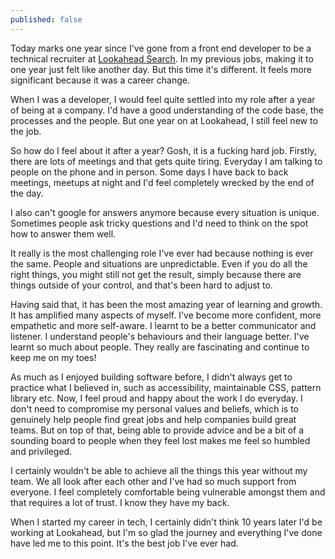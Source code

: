 ```yaml
---
published: false
---
```

Today marks one year since I've gone from a front end developer to be a technical recruiter at [Lookahead Search](lookahead.com.au). In my previous jobs, making it to one year just felt like another day. But this time it's different. It feels more significant because it was a career change.

When I was a developer, I would feel quite settled into my role after a year of being at a company. I'd have a good understanding of the code base, the processes and the people. But one year on at Lookahead, I still feel new to the job. 

So how do I feel about it after a year? Gosh, it is a fucking hard job. Firstly, there are lots of meetings and that gets quite tiring. Everyday I am talking to people on the phone and in person. Some days I have back to back meetings, meetups at night and I'd feel completely wrecked by the end of the day. 

I also can't google for answers anymore because every situation is unique. Sometimes people ask tricky questions and I'd need to think on the spot how to answer them well.

It really is the most challenging role I've ever had because nothing is ever the same. People and situations are unpredictable. Even if you do all the right things, you might still not get the result, simply because there are things outside of your control, and that's been hard to adjust to.

Having said that, it has been the most amazing year of learning and growth. It has amplified many aspects of myself. I've become more confident, more empathetic and more self-aware. I learnt to be a better communicator and listener. I understand people's behaviours and their language better. I've learnt so much about people. They really are fascinating and continue to keep me on my toes! 

As much as I enjoyed building software before, I didn't always get to practice what I believed in, such as accessibility, maintainable CSS, pattern library etc. Now, I feel proud and happy about the work I do everyday. I don't need to compromise my personal values and beliefs, which is to genuinely help people find great jobs and help companies build great teams. But on top of that, being able to provide advice and be a bit of a sounding board to people when they feel lost makes me feel so humbled and privileged.

I certainly wouldn't be able to achieve all the things this year without my team. We all look after each other and I've had so much support from everyone. I feel completely comfortable being vulnerable amongst them and that requires a lot of trust. I know they have my back.

When I started my career in tech, I certainly didn't think 10 years later I'd be working at Lookahead, but I'm so glad the journey and everything I've done have led me to this point. It's the best job I've ever had.





